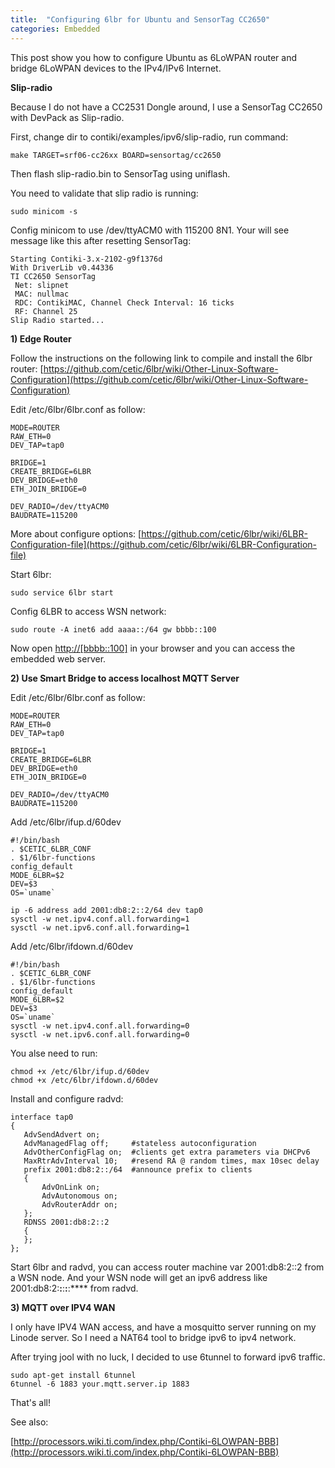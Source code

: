 ```yaml
---
title:  "Configuring 6lbr for Ubuntu and SensorTag CC2650"
categories: Embedded
---
```


This post show you how to configure Ubuntu as 6LoWPAN router and bridge 6LoWPAN devices to the IPv4/IPv6 Internet.

**Slip-radio**

Because I do not have a CC2531 Dongle around, I use a SensorTag CC2650 with DevPack as Slip-radio.

First, change dir to contiki/examples/ipv6/slip-radio, run command:

```
make TARGET=srf06-cc26xx BOARD=sensortag/cc2650
```

Then flash slip-radio.bin to SensorTag using uniflash.

You need to validate that slip radio is running:

```
sudo minicom -s
``` 

Config minicom to use /dev/ttyACM0 with 115200 8N1. Your will see message like this after resetting SensorTag:

```
Starting Contiki-3.x-2102-g9f1376d
With DriverLib v0.44336                                                   
TI CC2650 SensorTag                                                       
 Net: slipnet                                                                
 MAC: nullmac                                                                
 RDC: ContikiMAC, Channel Check Interval: 16 ticks                           
 RF: Channel 25                                                              
Slip Radio started...
```
 
**1) Edge Router**

Follow the instructions on the following link to compile and install the 6lbr router: [https://github.com/cetic/6lbr/wiki/Other-Linux-Software-Configuration](https://github.com/cetic/6lbr/wiki/Other-Linux-Software-Configuration)

Edit /etc/6lbr/6lbr.conf as follow:

```
MODE=ROUTER
RAW_ETH=0
DEV_TAP=tap0

BRIDGE=1
CREATE_BRIDGE=6LBR
DEV_BRIDGE=eth0
ETH_JOIN_BRIDGE=0

DEV_RADIO=/dev/ttyACM0
BAUDRATE=115200

```

More about configure options: [https://github.com/cetic/6lbr/wiki/6LBR-Configuration-file](https://github.com/cetic/6lbr/wiki/6LBR-Configuration-file) 

Start 6lbr:

```
sudo service 6lbr start
```

Config 6LBR to access WSN network:

```
sudo route -A inet6 add aaaa::/64 gw bbbb::100
```

Now open [http://[bbbb::100]](http://[bbbb::100]/) in your browser and you can access the embedded web server.



**2) Use Smart Bridge to access localhost MQTT Server**

Edit /etc/6lbr/6lbr.conf as follow:

```
MODE=ROUTER
RAW_ETH=0
DEV_TAP=tap0

BRIDGE=1
CREATE_BRIDGE=6LBR
DEV_BRIDGE=eth0
ETH_JOIN_BRIDGE=0

DEV_RADIO=/dev/ttyACM0
BAUDRATE=115200

```

Add /etc/6lbr/ifup.d/60dev

```
#!/bin/bash
. $CETIC_6LBR_CONF
. $1/6lbr-functions
config_default
MODE_6LBR=$2
DEV=$3
OS=`uname`

ip -6 address add 2001:db8:2::2/64 dev tap0
sysctl -w net.ipv4.conf.all.forwarding=1
sysctl -w net.ipv6.conf.all.forwarding=1

```

Add /etc/6lbr/ifdown.d/60dev

```
#!/bin/bash
. $CETIC_6LBR_CONF
. $1/6lbr-functions
config_default
MODE_6LBR=$2
DEV=$3
OS=`uname`
sysctl -w net.ipv4.conf.all.forwarding=0
sysctl -w net.ipv6.conf.all.forwarding=0
```

You alse need to run:

```
chmod +x /etc/6lbr/ifup.d/60dev
chmod +x /etc/6lbr/ifdown.d/60dev
```

Install and configure radvd:

```
interface tap0
{
   AdvSendAdvert on;
   AdvManagedFlag off;     #stateless autoconfiguration
   AdvOtherConfigFlag on;  #clients get extra parameters via DHCPv6
   MaxRtrAdvInterval 10;   #resend RA @ random times, max 10sec delay
   prefix 2001:db8:2::/64  #announce prefix to clients
   {
       AdvOnLink on;
       AdvAutonomous on;
       AdvRouterAddr on;
   };
   RDNSS 2001:db8:2::2
   {
   };
};
```

Start 6lbr and radvd, you can access router machine var 2001:db8:2::2 from a WSN node. And your WSN node will get an ipv6 address like 2001:db8:2:****:****:****:****:**** from radvd.

**3) MQTT over IPV4 WAN**

I only have IPV4 WAN access, and have a mosquitto server running on my Linode server. So I need a NAT64 tool to bridge ipv6 to ipv4 network.

After trying jool with no luck, I decided to use 6tunnel to forward ipv6 traffic.

```
sudo apt-get install 6tunnel
6tunnel -6 1883 your.mqtt.server.ip 1883
```

That's all!

See also:

[http://processors.wiki.ti.com/index.php/Contiki-6LOWPAN-BBB](http://processors.wiki.ti.com/index.php/Contiki-6LOWPAN-BBB)


